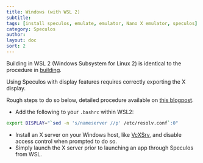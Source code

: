 ```yaml
---
title: Windows (with WSL 2)
subtitle:
tags: [install speculos, emulate, emulator, Nano X emulator, speculos]
category: Speculos
author:
layout: doc
sort: 2
---
```


Building in WSL 2 (Windows Subsystem for Linux 2) is identical to the procedure in [building](../build).

Using Speculos with display features requires correctly exporting the X display.

Rough steps to do so below, detailed procedure available on [this blogpost](https://techcommunity.microsoft.com/t5/windows-dev-appconsult/running-wsl-gui-apps-on-windows-10/ba-p/1493242).

- Add the following to your `.bashrc` within WSL2:

```bash
export DISPLAY="`sed -n 's/nameserver //p' /etc/resolv.conf`:0"
```

- Install an X server on your Windows host, like [VcXSrv](https://sourceforge.net/projects/vcxsrv/), and disable access control when prompted to do so.
- Simply launch the X server prior to launching an app through Speculos from WSL.
